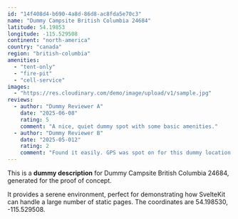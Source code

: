 ```yaml
---
id: "14f408d4-b690-4a8d-86d8-ac8fda5e70c3"
name: "Dummy Campsite British Columbia 24684"
latitude: 54.19853
longitude: -115.529508
continent: "north-america"
country: "canada"
region: "british-columbia"
amenities:
  - "tent-only"
  - "fire-pit"
  - "cell-service"
images:
  - "https://res.cloudinary.com/demo/image/upload/v1/sample.jpg"
reviews:
  - author: "Dummy Reviewer A"
    date: "2025-06-08"
    rating: 5
    comment: "A nice, quiet dummy spot with some basic amenities."
  - author: "Dummy Reviewer B"
    date: "2025-05-012"
    rating: 2
    comment: "Found it easily. GPS was spot on for this dummy location."
---
```


This is a **dummy description** for Dummy Campsite British Columbia 24684, generated for the proof of concept.

It provides a serene environment, perfect for demonstrating how SvelteKit can handle a large number of static pages. The coordinates are 54.198530, -115.529508.
